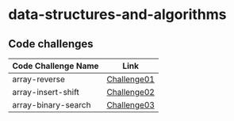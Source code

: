 # data-structures-and-algorithms

## Code challenges


| Code Challenge Name | Link |
| ----------- | ----------- |
| array-reverse | [Challenge01](./array_reverse/array_reverse.md) |
| array-insert-shift | [Challenge02](./array_insert_shift/array_insert_shift.md) |
| array-binary-search | [Challenge03](./array_binary_search/array_binary_search.md) |